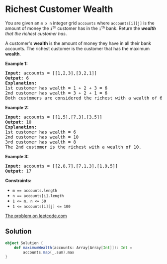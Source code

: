 # Richest Customer Wealth

You are given an `m x n` integer grid `accounts` where `accounts[i][j]` is the
amount of money the <code>i<sup>th</sup></code> customer has in the
<code>i<sup>th</sup></code> bank. Return the _**wealth** that the richest
customer has_.

A customer's **wealth** is the amount of money they have in all their bank
accounts. The richest customer is the customer that has the maximum
**wealth**.

**Example 1:**
<pre>
<b>Input:</b> accounts = [[1,2,3],[3,2,1]]
<b>Output:</b> 6
<b>Explanation:</b>
1st customer has wealth = 1 + 2 + 3 = 6
2nd customer has wealth = 3 + 2 + 1 = 6
Both customers are considered the richest with a wealth of 6 each, so return 6.
</pre>

**Example 2:**
<pre>
<b>Input:</b> accounts = [[1,5],[7,3],[3,5]]
<b>Output:</b> 10
<b>Explanation:</b>
1st customer has wealth = 6
2nd customer has wealth = 10
3rd customer has wealth = 8
The 2nd customer is the richest with a wealth of 10.
</pre>

**Example 3:**
<pre>
<b>Input:</b> accounts = [[2,8,7],[7,1,3],[1,9,5]]
<b>Output:</b> 17
</pre>

**Constraints:**

* `m == accounts.length`
* `n == accounts[i].length`
* `1 <= m, n <= 50`
* `1 <= accounts[i][j] <= 100`

[The problem on leetcode.com](https://leetcode.com/problems/minimum-cost-to-move-chips-to-the-same-position/)

## Solution

```scala
object Solution {
    def maximumWealth(accounts: Array[Array[Int]]): Int =
        accounts.map(_.sum).max
}
```
